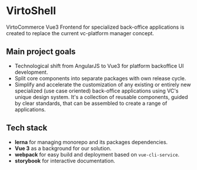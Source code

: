 # VirtoShell

VirtoCommerce Vue3 Frontend for specialized back-office applications is created to replace the current vc-platform manager concept.

## Main project goals

* Technological shift from AngularJS to Vue3 for platform backoffice UI development.
* Split core components into separate packages with own release cycle.
* Simplify and accelerate the customization of any existing or entirely new specialized (use case oriented) back-office applications using VC's unique design system. It's a collection of reusable components, guided by clear standards, that can be assembled to create a range of applications.

## Tech stack

* **lerna** for managing monorepo and its packages dependencies.
* **Vue 3** as a background for our solution.
* **webpack** for easy build and deployment based on `vue-cli-service`.
* **storybook** for interactive documentation.
